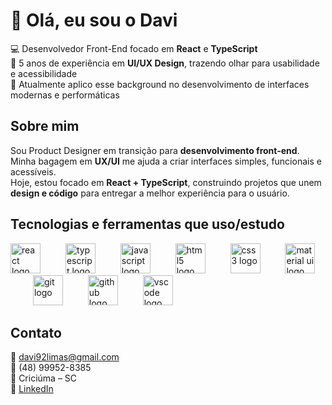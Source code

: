 <h1 align="left">👋 Olá, eu sou o Davi</h1>

💻 Desenvolvedor Front-End focado em <strong>React</strong> e <strong>TypeScript</strong>  
🎨 5 anos de experiência em <strong>UI/UX Design</strong>, trazendo olhar para usabilidade e acessibilidade  
🚀 Atualmente aplico esse background no desenvolvimento de interfaces modernas e performáticas

<h2 align="left">Sobre mim</h2>

Sou Product Designer em transição para <strong>desenvolvimento front-end</strong>.  
Minha bagagem em <strong>UX/UI</strong> me ajuda a criar interfaces simples, funcionais e acessíveis.  
Hoje, estou focado em <strong>React + TypeScript</strong>, construindo projetos que unem <strong>design e código</strong> para entregar a melhor experiência para o usuário.

<h2 align="left">Tecnologias e ferramentas que uso/estudo</h2>

<div align="left">
  <img src="https://cdn.jsdelivr.net/gh/devicons/devicon/icons/react/react-original.svg" height="48" alt="react logo" />
  <img width="32" />
  <img src="https://cdn.jsdelivr.net/gh/devicons/devicon/icons/typescript/typescript-original.svg" height="48" alt="typescript logo" />
  <img width="32" />
  <img src="https://cdn.jsdelivr.net/gh/devicons/devicon/icons/javascript/javascript-original.svg" height="48" alt="javascript logo" />
  <img width="32" />
  <img src="https://cdn.jsdelivr.net/gh/devicons/devicon/icons/html5/html5-original.svg" height="48" alt="html5 logo" />
  <img width="32" />
  <img src="https://cdn.jsdelivr.net/gh/devicons/devicon/icons/css3/css3-original.svg" height="48" alt="css3 logo" />
  <img width="32" />
  <img src="https://cdn.jsdelivr.net/gh/devicons/devicon/icons/materialui/materialui-original.svg" height="48" alt="material ui logo" />
  <img width="32" />
  <img src="https://cdn.jsdelivr.net/gh/devicons/devicon/icons/git/git-original.svg" height="48" alt="git logo" />
  <img width="32" />
  <img src="https://cdn.jsdelivr.net/gh/devicons/devicon/icons/github/github-original.svg" height="48" alt="github logo" />
  <img width="32" />
  <img src="https://cdn.jsdelivr.net/gh/devicons/devicon/icons/vscode/vscode-original.svg" height="48" alt="vscode logo" />
</div>

<h2 align="left">Contato</h2>

📧 davi92limas@gmail.com  
📱 (48) 99952-8385  
📍 Criciúma – SC  
🔗 <a href="https://www.linkedin.com/in/davilimas/" target="_blank">LinkedIn</a>
